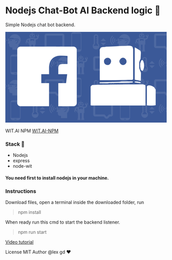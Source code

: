 # Nodejs Chat-Bot AI Backend logic 🚀
Simple Nodejs chat bot backend.

![WIT-AI](/img/fb-wit.png)

WIT.AI NPM
[WIT.AI-NPM](https://www.npmjs.com/package/node-wit)


### Stack 🍔
* Nodejs 
* express 
* node-wit

#### You need first to install nodejs in your machine.

### Instructions
Download files, open a terminal inside the downloaded folder, run 
> npm install

When ready run this cmd to start the backend listener.
> npm run start

[Video tutorial]()

License MIT
Author @lex gd ❤️